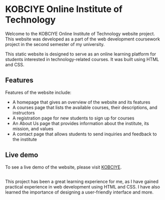 # KOBCIYE Online Institute of Technology

Welcome to the KOBCIYE Online Institute of Technology website project. This website was developed as a part of the web development coursework project in the second semester of my university.

This static website is designed to serve as an online learning platform for students interested in technology-related courses. It was built using HTML and CSS.

## Features
Features of the website include:
- A homepage that gives an overview of the website and its features
- A courses page that lists the available courses, their descriptions, and instructors
- A registration page for new students to sign up for courses
- An About Us page that provides information about the institute, its mission, and values
- A contact page that allows students to send inquiries and feedback to the institute

## Live demo
To see a live demo of the website, please visit [KOBCIYE](https://kobciye-online.netlify.app/).


##

This project has been a great learning experience for me, as I have gained practical experience in web development using HTML and CSS. I have also learned the importance of designing a user-friendly interface and more.

## 